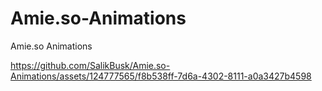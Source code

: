 # Amie.so-Animations
Amie.so Animations


https://github.com/SalikBusk/Amie.so-Animations/assets/124777565/f8b538ff-7d6a-4302-8111-a0a3427b4598
